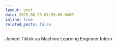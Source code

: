 ```yaml
---
layout: post
date: 2025-08-25 07:59:00-0400
inline: true
related_posts: false
---
```


Joined Tiktok as Machine Learning Enginner Intern 
